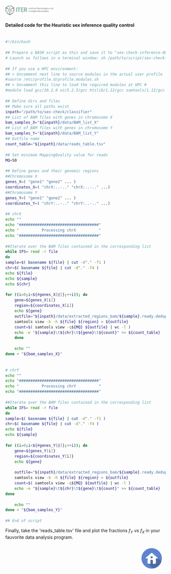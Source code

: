 <!-- ------------------ HEADER ------------------ -->
<!-- Developed and maintained by Genomics Division
<!-- of the Institute of Technology an Renewable Energy (ITER)
<!-- Tenerife, Canary Islands, SPAIN
<!-- See the "Contact us" section to collaborate with us to growth
<!-- this repository. ;=)

<!-- ------------------ SECTION ------------------ -->
<a name="sex-check-qc-code"></a>

<p align="left">
  <a href="https://www.iter.es" title="Instituto Tecnológico y de Energ&iacute;as Renovables (ITER) / Institute of Technology and Renewable Energy (ITER)">
    <img src="https://github.com/genomicsITER/sexQC-for-NGS-data/blob/main/images/ITER_logo.png" width="30%" /> 
  </a>
</p>

<a name="code"></a>
#### Detailed code for the Heuristic sex inference quality control
```Bash

#!/bin/bash

## Prepare a BASH script as this and save it to "sex-check-inference-QC.sh"
# Launch as follows in a terminal window: sh /path/to/script/sex-check-inference-QC.sh

## If you use a HPC environment:
## > Uncomment next line to source modules in the actual user profile
#source /etc/profile.d/profile.modules.sh
## > Uncomment this line to load the required modules at HPC #
#module load gcc/10.2.0 xz/5.2.5/gcc htslib/1.12/gcc samtools/1.12/gcc

## Define dirs and files
## Make sure all paths exist
inpath="/path/to/sex-check/classifier"
## List of BAM files with genes in chromosome X
bam_samples_X="${inpath}/data/BAM_list_X"
## List of BAM files with genes in chromosome Y
bam_samples_Y="${inpath}/data/BAM_list_Y"
## Outfile name
count_table="${inpath}/data/reads_table.tsv"

## Set minimum MappingQuality value for reads
MQ=50

## Define genes and their genomic regions
##Chromosome X
genes_X=( "gene1" "gene2" ... )
coordinates_X=( "chrX:..-.." "chrX:..-.." ...)
##Chromosome Y
genes_Y=( "gene1" "gene2" ... )
coordinates_Y=( "chrY:..-.." "chrY:..-.." ...)

## chrX
echo ""
echo "###################################"
echo "          Processing chrX          "
echo "###################################"

##Iterate over the BAM files contained in the corresponding list
while IFS= read -r file
do
sample=$( basename ${file} | cut -d"." -f1 )
chr=$( basename ${file} | cut -d"." -f4 )
echo ${file}
echo ${sample}
echo ${chr}

for ((i=0;i<${#genes_X[@]};++i)); do
	gene=${genes_X[i]}
	region=${coordinates_X[i]}
	echo ${gene}
	outfile="${inpath}/data/extracted_regions_bam/${sample}.ready.deduped.${chr}.noPAR.${gene}.bam"
	samtools view -b -h ${file} ${region} > ${outfile}
	count=$( samtools view -q${MQ} ${outfile} | wc -l )
	echo -e "${sample}\t${chr}\t${gene}\t${count}" >> ${count_table}
	done
  
	echo ""
done < "${bam_samples_X}"


# chrY
echo ""
echo "###################################"
echo "          Processing chrY          "
echo "###################################"

##Iterate over the BAM files contained in the corresponding list
while IFS= read -r file
do
sample=$( basename ${file} | cut -d"." -f1 )
chr=$( basename ${file} | cut -d"." -f4 )
echo ${file}
echo ${sample}

for ((i=0;i<${#genes_Y[@]};++i)); do
	gene=${genes_Y[i]}
	region=${coordinates_Y[i]}
	echo ${gene}

	outfile="${inpath}/data/extracted_regions_bam/${sample}.ready.deduped.${chr}.noPAR.${gene}.bam"
	samtools view -b -h ${file} ${region} > ${outfile}
	count=$( samtools view -q${MQ} ${outfile} | wc -l )
	echo -e "${sample}\t${chr}\t${gene}\t${count}" >> ${count_table}
done

	echo ""
done < "${bam_samples_Y}"

## End of script
```

Finally, take the 'reads_table.tsv' file and plot the fractions <i>f<sub>Y</sub></i> <i>vs</i> <i>f<sub>X</sub></i> in your fauvorite data analysis program.

<p align="right">
  <a href="#sex-check-qc-code" title="Up">
    <img src="https://github.com/genomicsITER/sexQC-for-NGS-data/blob/main/images/home-icon.png" style="float: right; margin: 10px; padding: 2px;" />
  </a>
</p>
